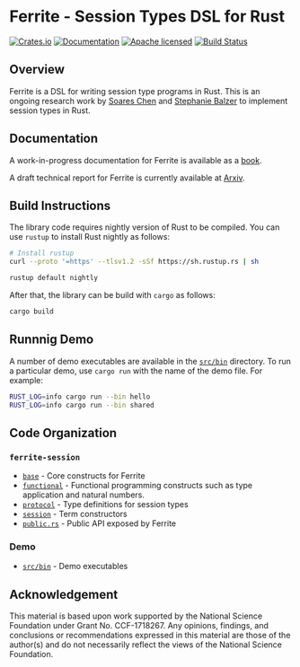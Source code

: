 # Ferrite - Session Types DSL for Rust

[![Crates.io][crates-badge]][crates-url]
[![Documentation][doc-badge]][doc-url]
[![Apache licensed][license-badge]][license-url]
[![Build Status][actions-badge]][actions-url]

[crates-badge]: https://img.shields.io/crates/v/ferrite-session.svg
[crates-url]: https://crates.io/crates/ferrite-session
[doc-badge]: https://img.shields.io/badge/docs-latest-blue.svg?style=flat-square
[doc-url]: https://ferrite-rs.github.io/ferrite-doc/ferrite_session/
[license-badge]: https://img.shields.io/crates/l/ferrite-session.svg
[license-url]: https://github.com/ferrite-rs/ferrite/blob/master/LICENSE
[actions-badge]: https://github.com/ferrite-rs/ferrite/workflows/Cargo%20Tests/badge.svg
[actions-url]: https://github.com/ferrite-rs/ferrite/actions

## Overview

Ferrite is a DSL for writing session type programs in Rust.
This is an ongoing research work by [Soares Chen](https://maybevoid.com/)
and [Stephanie Balzer](http://www.cs.cmu.edu/~balzers/) to implement
session types in Rust.

## Documentation

A work-in-progress documentation for Ferrite is available as a
[book](https://maybevoid.com/ferrite-book/).

A draft technical report for Ferrite is currently available at
[Arxiv](https://arxiv.org/abs/2009.13619).

## Build Instructions

The library code requires nightly version of Rust to be compiled.
You can use `rustup` to install Rust nightly as follows:

```bash
# Install rustup
curl --proto '=https' --tlsv1.2 -sSf https://sh.rustup.rs | sh

rustup default nightly
```

After that, the library can be build with `cargo` as follows:

```bash
cargo build
```

## Runnnig Demo

A number of demo executables are available in the [`src/bin`](src/bin) directory.
To run a particular demo, use `cargo run` with the name of the demo file.
For example:

```bash
RUST_LOG=info cargo run --bin hello
RUST_LOG=info cargo run --bin shared
```

## Code Organization

### `ferrite-session`

  - [`base`](ferrite-session/src/internal/base) - Core constructs for Ferrite
  - [`functional`](ferrite-session/src/internal/function) - Functional programming constructs such as type application and natural numbers.
  - [`protocol`](ferrite-session/src/internal/protocol) - Type definitions for session types
  - [`session`](ferrite-session/src/internal/session) - Term constructors
  - [`public.rs`](ferrite-session/src/internal/public.rs) - Public API exposed by Ferrite

### Demo

  - [`src/bin`](ferrite-demo/src/bin) - Demo executables

## Acknowledgement

This material is based upon work supported by the National Science Foundation under Grant No. CCF-1718267.
Any opinions, findings, and conclusions or recommendations expressed in this material are those of the author(s)
and do not necessarily reflect the views of the National Science Foundation.
